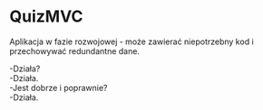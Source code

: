 # QuizMVC
Aplikacja w fazie rozwojowej - może zawierać niepotrzebny kod i przechowywać redundantne dane.

-Działa?  
-Działa.  
-Jest dobrze i poprawnie?  
-Działa.  
